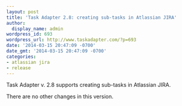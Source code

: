 ```yaml
---
layout: post
title: 'Task Adapter 2.8: creating sub-tasks in Atlassian JIRA'
author:
  display_name: admin
wordpress_id: 693
wordpress_url: http://www.taskadapter.com/?p=693
date: '2014-03-15 20:47:09 -0700'
date_gmt: '2014-03-15 20:47:09 -0700'
categories:
- atlassian jira
- release
---
```

<p>Task Adapter v. 2.8 supports creating sub-tasks in Atlassian JIRA.

There are no other changes in this version.</p>
